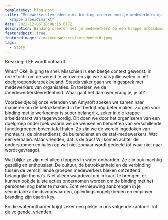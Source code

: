 ```yaml
---
templateKey: blog-post
title: "Medewerkerstevredenheid: binding creëren met je medewerkers op een
  krappe arbeidsmarkt"
date: 2022-12-06T18:08:16.017Z
description: Binding creëren met je medewerkers op een krappe arbeidsmarkt
featuredpost: true
featuredimage: /img/medewerkerstevredenheid.jpeg
tags:
  - Story
---
```

Breaking: LEF wordt onthardt.

Whut? Oké, ik ging te snel. Misschien is een beetje context gewenst. In onze tocht om de wereld te veroveren zijn we zoals jullie weten in het doelgroeponderzoek beland. Steeds vaker gaan we in gesprek met medewerkers van organisaties. En toetsen we de #medewerkerstevredenheid. Waar gaat het dan over vraag je, je af?

Voorbeeldje: bij onze vrienden van Amysoft zoeken we samen naar manieren om de betrokkenheid in het bedrijf nóg beter maken. Zorgen voor binding met je werknemer is super belangrijk, zeker in die krappe arbeidsmarkt van tegenwoordig. Dit doen we door het organiseren van een doelgroep onderzoek waarin we de wensen en behoeften van verschillende functiegroepen boven tafel halen. Zo zijn we de wereld ingedoken van monteurs, de binnendienst, de buitendienst en de staf-medewerkers. Wat een verhalen. Maar vrienden, dat is de truc! Wij komen achter de onderstromen en halen op wat niet zomaar wordt gedeeld (of waar niet naar wordt gevraagd). 

Wat blijkt: ze zijn niet alleen toppers in water ontharden. Ze zijn ook machtig gezellig en enthousiast. De cultuur, de betrokkenheid en de verbinding tussen de verschillende groepen medewerkers bleken ontzettend belangrijke thema’s. Niet alleen waardevol om in kaart te brengen, er kunnen ook de juiste acties ondernomen worden om de binding met het personeel nog beter te maken. Echt vernieuwing aanbrengen in je secundaire arbeidsvoorwaarden, opleidingsmogelijkheden en employer branding zijn daarin key. 

En die waterontharder krijgt zeker een plekje in ons volgende kantoor! Tot de volgende, vrienden.